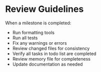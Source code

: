 # Review Guidelines

When a milestone is completed:
- Run formatting tools
- Run all tests
- Fix any warnings or errors
- Review changed files for consistency
- Verify all tasks in todo list are completed
- Review memory file for completeness
- Update documentation as needed